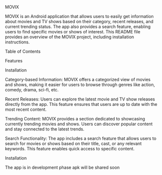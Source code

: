 MOVIX

MOVIX is an Android application that allows users to easily get information about movies and TV shows based on their category, recent releases, and current trending status. The app also provides a search feature, enabling users to find specific movies or shows of interest. This README file provides an overview of the MOVIX project, including installation instructions.

Table of Contents

Features

Installation

Category-based Information: MOVIX offers a categorized view of movies and shows, making it easier for users to browse through genres like action, comedy, drama, sci-fi, etc.

Recent Releases: Users can explore the latest movie and TV show releases directly from the app. This feature ensures that users are up to date with the most recent content.

Trending Content: MOVIX provides a section dedicated to showcasing currently trending movies and shows. Users can discover popular content and stay connected to the latest trends.

Search Functionality: The app includes a search feature that allows users to search for movies or shows based on their title, cast, or any relevant keywords. This feature enables quick access to specific content.

Installation

The app is in development phase apk will be shared soon

